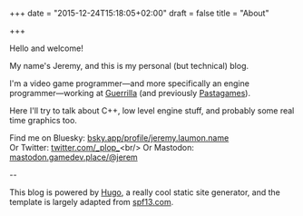 +++
date = "2015-12-24T15:18:05+02:00"
draft = false
title = "About"

+++


Hello and welcome!

<!--more-->

My name's Jeremy, and this is my personal (but technical) blog. 

I'm a video game programmer—and more specifically an engine programmer—working at [Guerrilla](https://www.guerrilla-games.com/) (and previously [Pastagames](http://www.pastagames.com/)).

Here I'll try to talk about C++, low level engine stuff, and probably some real time graphics too.

Find me on Bluesky: [bsky.app/profile/jeremy.laumon.name](https://bsky.app/profile/jeremy.laumon.name)<br/>
Or Twitter: [twitter.com/\_plop\_](https://twitter.com/_plop_)<br/>
Or Mastodon: [mastodon.gamedev.place/@jerem](https://mastodon.gamedev.place/@jerem)

--

This blog is powered by [Hugo](https://gohugo.io/), a really cool static site generator, 
and the template is largely adapted from [spf13.com](https://github.com/spf13/spf13.com).

